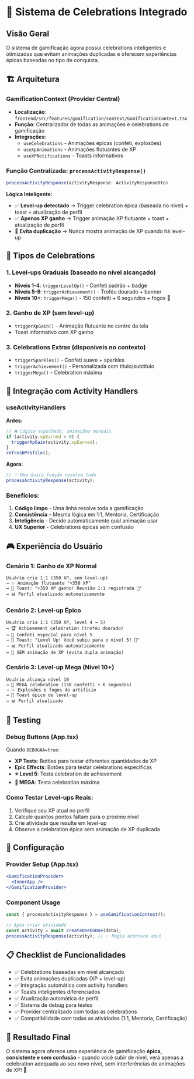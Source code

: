 # 🎉 Sistema de Celebrations Integrado

## Visão Geral

O sistema de gamificação agora possui celebrations inteligentes e otimizadas que evitam animações duplicadas e oferecem experiências épicas baseadas no tipo de conquista.

## 🏗️ Arquitetura

### GamificationContext (Provider Central)

- **Localização**: `frontend/src/features/gamification/context/GamificationContext.tsx`
- **Função**: Centralizador de todas as animações e celebrations de gamificação
- **Integrações**:
  - `useCelebrations` - Animações épicas (confeti, explosões)
  - `useXpAnimations` - Animações flutuantes de XP
  - `useXPNotifications` - Toasts informativos

### Função Centralizada: `processActivityResponse()`

```typescript
processActivityResponse(activityResponse: ActivityResponseDto)
```

**Lógica Inteligente:**

- ✅ **Level-up detectado** → Trigger celebration épica (baseada no nível) + toast + atualização de perfil
- ✅ **Apenas XP ganho** → Trigger animação XP flutuante + toast + atualização de perfil
- 🚫 **Evita duplicação** → Nunca mostra animação de XP quando há level-up

## 🎊 Tipos de Celebrations

### 1. **Level-ups Graduais** (baseado no nível alcançado)

- **Níveis 1-4**: `triggerLevelUp()` - Confeti padrão + badge
- **Níveis 5-9**: `triggerAchievement()` - Troféu dourado + banner
- **Níveis 10+**: `triggerMega()` - 150 confetti + 6 segundos + fogos 🌈

### 2. **Ganho de XP** (sem level-up)

- `triggerXpGain()` - Animação flutuante no centro da tela
- Toast informativo com XP ganho

### 3. **Celebrations Extras** (disponíveis no contexto)

- `triggerSparkles()` - Confeti suave + sparkles
- `triggerAchievement()` - Personalizada com título/subtítulo
- `triggerMega()` - Celebration máxima

## 🔄 Integração com Activity Handlers

### useActivityHandlers

**Antes:**

```typescript
// ❌ Lógica espalhada, animações manuais
if (activity.xpEarned > 0) {
  triggerXpGain(activity.xpEarned);
}
refreshProfile();
```

**Agora:**

```typescript
// ✅ Uma única função resolve tudo
processActivityResponse(activity);
```

### Benefícios:

1. **Código limpo** - Uma linha resolve toda a gamificação
2. **Consistência** - Mesma lógica em 1:1, Mentoria, Certificação
3. **Inteligência** - Decide automaticamente qual animação usar
4. **UX Superior** - Celebrations épicas sem confusão

## 🎮 Experiência do Usuário

### Cenário 1: Ganho de XP Normal

```
Usuário cria 1:1 (350 XP, sem level-up)
→ ✨ Animação flutuante "+350 XP"
→ 🍞 Toast: "+350 XP ganho! Reunião 1:1 registrada 👥"
→ 📊 Perfil atualizado automaticamente
```

### Cenário 2: Level-up Épico

```
Usuário cria 1:1 (350 XP, level 4 → 5)
→ 🏆 Achievement celebration (troféu dourado)
→ 🎊 Confeti especial para nível 5
→ 🍞 Toast: "Level Up! Você subiu para o nível 5! 🎉"
→ 📊 Perfil atualizado automaticamente
→ 🚫 SEM animação de XP (evita dupla animação)
```

### Cenário 3: Level-up Mega (Nível 10+)

```
Usuário alcança nível 10
→ 🌈 MEGA celebration (150 confetti + 6 segundos)
→ 💥 Explosões e fogos de artifício
→ 🍞 Toast épico de level-up
→ 📊 Perfil atualizado
```

## 🧪 Testing

### Debug Buttons (App.tsx)

Quando `DEBUGAA=true`:

- **XP Tests**: Botões para testar diferentes quantidades de XP
- **Epic Effects**: Botões para testar celebrations específicas
- **⭐ Level 5**: Testa celebration de achievement
- **🌈 MEGA**: Testa celebration máxima

### Como Testar Level-ups Reais:

1. Verifique seu XP atual no perfil
2. Calcule quantos pontos faltam para o próximo nível
3. Crie atividade que resulte em level-up
4. Observe a celebration épica sem animação de XP duplicada

## 🔧 Configuração

### Provider Setup (App.tsx)

```jsx
<GamificationProvider>
  <InnerApp />
</GamificationProvider>
```

### Component Usage

```typescript
const { processActivityResponse } = useGamificationContext();

// Após criar atividade
const activity = await createOneOnOne(data);
processActivityResponse(activity); // ✨ Magia acontece aqui
```

## 📋 Checklist de Funcionalidades

- ✅ Celebrations baseadas em nível alcançado
- ✅ Evita animações duplicadas (XP + level-up)
- ✅ Integração automática com activity handlers
- ✅ Toasts inteligentes diferenciados
- ✅ Atualização automática de perfil
- ✅ Sistema de debug para testes
- ✅ Provider centralizado com todas as celebrations
- ✅ Compatibilidade com todas as atividades (1:1, Mentoria, Certificação)

## 🚀 Resultado Final

O sistema agora oferece uma experiência de gamificação **épica, consistente e sem confusão** - quando você subir de nível, verá apenas a celebration adequada ao seu novo nível, sem interferências de animações de XP! 🎉
